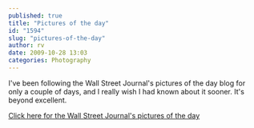 ```yaml
---
published: true
title: "Pictures of the day"
id: "1594"
slug: "pictures-of-the-day"
author: rv
date: 2009-10-28 13:03
categories: Photography
---
```

I've been following the Wall Street Journal's pictures of the day blog for only a couple of days, and I really wish I had known about it sooner. It's beyond excellent.

<a href="http://blogs.wsj.com/photojournal/" target="_blank">Click here for the Wall Street Journal's pictures of the day</a>